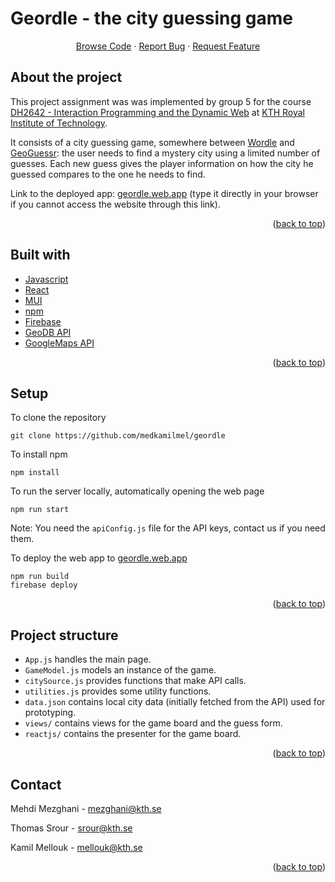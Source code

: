 # Geordle - the city guessing game

  <p align="center">
    <a href="https://github.com/medkamilmel/geordle">Browse Code</a>
    ·
    <a href="https://github.com/medkamilmel/geordle/issues">Report Bug</a>
    ·
    <a href="https://github.com/medkamilmel/geordle/issues">Request Feature</a>
  </p>

## About the project

This project assignment was was implemented by group 5 for the course [DH2642 - Interaction Programming and the Dynamic Web](https://www.kth.se/student/kurser/kurs/DH2642?l=en) at [KTH Royal Institute of Technology](kth.se).

It consists of a city guessing game, somewhere between [Wordle](https://www.nytimes.com/games/wordle/index.html) and [GeoGuessr](https://www.geoguessr.com/): the user needs to find a mystery city using a limited number of guesses. Each new guess gives the player information on how the city he guessed compares to the one he needs to find.

Link to the deployed app: [geordle.web.app](https://www.geordle.web.app) (type it directly in your browser if you cannot access the website through this link).

<p align="right">(<a href="#top">back to top</a>)</p>

## Built with
* [Javascript](https://www.javascript.com/)
* [React](https://reactjs.org/)
* [MUI](https://mui.com/)
* [npm](https://www.npmjs.com/)
* [Firebase](https://firebase.google.com/)
* [GeoDB API](https://rapidapi.com/wirefreethought/api/geodb-cities)
* [GoogleMaps API](https://react-google-maps-api-docs.netlify.app/)

<p align="right">(<a href="#top">back to top</a>)</p>

## Setup

To clone the repository
```
git clone https://github.com/medkamilmel/geordle
```

To install npm
```
npm install
```

To run the server locally, automatically opening the web page
```
npm run start
```
Note: You need the `apiConfig.js` file for the API keys, contact us if you need them.

To deploy the web app to [geordle.web.app](geordle.web.app)
```
npm run build
firebase deploy
```

<p align="right">(<a href="#top">back to top</a>)</p>

## Project structure

* `App.js` handles the main page.
* `GameModel.js` models an instance of the game.
* `citySource.js` provides functions that make API calls.
* `utilities.js` provides some utility functions.
* `data.json` contains local city data (initially fetched from the API) used for prototyping.
* `views/` contains views for the game board and the guess form.
* `reactjs/` contains the presenter for the game board.

<p align="right">(<a href="#top">back to top</a>)</p>

## Contact

Mehdi Mezghani - [mezghani@kth.se](mailto:mezghani@kth.se)

Thomas Srour - [srour@kth.se](mailto:srour@kth.se)

Kamil Mellouk - [mellouk@kth.se](mailto:mellouk@kth.se)

<p align="right">(<a href="#top">back to top</a>)</p>